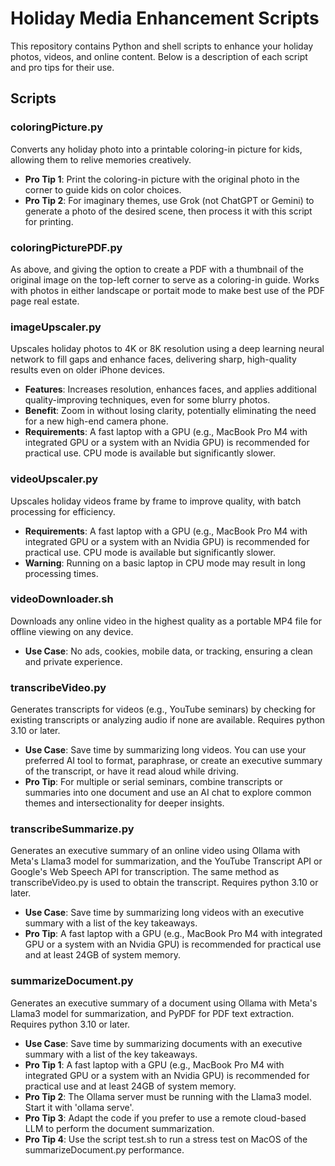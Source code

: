# Holiday Media Enhancement Scripts

This repository contains Python and shell scripts to enhance your holiday photos, videos, and online content. Below is a description of each script and pro tips for their use.

## Scripts

### coloringPicture.py
Converts any holiday photo into a printable coloring-in picture for kids, allowing them to relive memories creatively.

- **Pro Tip 1**: Print the coloring-in picture with the original photo in the corner to guide kids on color choices.
- **Pro Tip 2**: For imaginary themes, use Grok (not ChatGPT or Gemini) to generate a photo of the desired scene, then process it with this script for printing.

### coloringPicturePDF.py
As above, and giving the option to create a PDF with a thumbnail of the original image on the top-left corner to serve as a coloring-in guide. Works with photos in either landscape or portait mode to make best use of the PDF page real estate.

### imageUpscaler.py
Upscales holiday photos to 4K or 8K resolution using a deep learning neural network to fill gaps and enhance faces, delivering sharp, high-quality results even on older iPhone devices.

- **Features**: Increases resolution, enhances faces, and applies additional quality-improving techniques, even for some blurry photos.
- **Benefit**: Zoom in without losing clarity, potentially eliminating the need for a new high-end camera phone.
- **Requirements**: A fast laptop with a GPU (e.g., MacBook Pro M4 with integrated GPU or a system with an Nvidia GPU) is recommended for practical use. CPU mode is available but significantly slower.

### videoUpscaler.py
Upscales holiday videos frame by frame to improve quality, with batch processing for efficiency.

- **Requirements**: A fast laptop with a GPU (e.g., MacBook Pro M4 with integrated GPU or a system with an Nvidia GPU) is recommended for practical use. CPU mode is available but significantly slower.
- **Warning**: Running on a basic laptop in CPU mode may result in long processing times.

### videoDownloader.sh
Downloads any online video in the highest quality as a portable MP4 file for offline viewing on any device.

- **Use Case**: No ads, cookies, mobile data, or tracking, ensuring a clean and private experience.

### transcribeVideo.py
Generates transcripts for videos (e.g., YouTube seminars) by checking for existing transcripts or analyzing audio if none are available. Requires python 3.10 or later.

- **Use Case**: Save time by summarizing long videos. You can use your preferred AI tool to format, paraphrase, or create an executive summary of the transcript, or have it read aloud while driving.
- **Pro Tip**: For multiple or serial seminars, combine transcripts or summaries into one document and use an AI chat to explore common themes and intersectionality for deeper insights.

### transcribeSummarize.py
Generates an executive summary of an online video using Ollama with Meta's Llama3 model for summarization, and the YouTube Transcript API or Google's Web Speech API for transcription. The same method as transcribeVideo.py is used to obtain the transcript. Requires python 3.10 or later.

- **Use Case**: Save time by summarizing long videos with an executive summary with a list of the key takeaways.
- **Pro Tip**: A fast laptop with a GPU (e.g., MacBook Pro M4 with integrated GPU or a system with an Nvidia GPU) is recommended for practical use and at least 24GB of system memory.

### summarizeDocument.py
Generates an executive summary of a document using Ollama with Meta's Llama3 model for summarization, and PyPDF for PDF text extraction. Requires python 3.10 or later.

- **Use Case**: Save time by summarizing documents with an executive summary with a list of the key takeaways.
- **Pro Tip 1**: A fast laptop with a GPU (e.g., MacBook Pro M4 with integrated GPU or a system with an Nvidia GPU) is recommended for practical use and at least 24GB of system memory.
- **Pro Tip 2**: The Ollama server must be running with the Llama3 model. Start it with 'ollama serve'.
- **Pro Tip 3**: Adapt the code if you prefer to use a remote cloud-based LLM to perform the document summarization.
- **Pro Tip 4**: Use the script test.sh to run a stress test on MacOS of the summarizeDocument.py performance.
